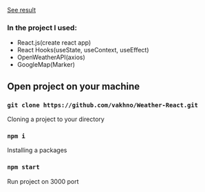 [See result](https://vakhno.github.io/Weather-React/)

### In the project I used:
  - React.js(create react app)
  - React Hooks(useState, useContext, useEffect)
  - OpenWeatherAPI(axios)
  - GoogleMap(Marker)
  
## Open project on your machine

### `git clone https://github.com/vakhno/Weather-React.git`

Cloning a project to your directory

### `npm i`

Installing a packages

### `npm start`

Run project on 3000 port
